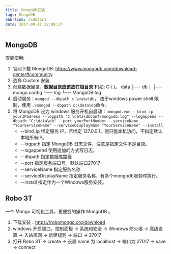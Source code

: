 ```yaml
---
title: MongoDB安装
tags: MongoDB
abbrlink: c5d54bc1
date: 2017-09-17 22:09:17
---
```

## MongoDB
安装使用:
1. 官网下载 MongoDB: https://www.mongodb.com/download-center#community
2. 选择 Custom 安装
3. 创建数据目录，**数据目录应该放在根目录下**(如: C:\ )。
data
├── db
│   ├── mongo.config
└── log
    └── MongoDB.log
4. 启动服务：`mongod --dbpath c:\data\db`， 由于windows power shell 限制，使用 `.\mongod --dbpath c:\data\db`命令。
5. 将 MongoDB 设为 windows 服务开机自启动：
`mongod.exe --bind_ip yourIPadress --logpath "C:\data\dbConf\mongodb.log" --logappend --dbpath "C:\data\db" --port yourPortNumber --serviceName "YourServiceName" --serviceDisplayName "YourServiceName" --install`
    * --bind_ip	绑定服务 IP，若绑定 127.0.0.1，则只能本机访问，不指定默认本地所有IP。
    * --logpath	指定 MongoDB 日志文件，注意是指定文件不是目录。
    * --logappend	使用追加的方式写日志。
    * --dbpath	指定数据库路径
    * --port	指定服务端口号，默认端口27017
    * --serviceName	指定服务名称
    * --serviceDisplayName	指定服务名称，有多个mongodb服务时执行。
    * --install	指定作为一个Windows服务安装。

##  Robo 3T
一个 Mongo 可视化工具，更便捷的操作 MongoDB 。
1. 下载安装：https://robomongo.org/download
1. windows 开启端口，控制面板 → 系统和安全 → Windows 防火墙 → 高级设置 → 入站规则 → 新建规则 → 端口 → 27017
1. 打开 Robo 3T → create  → 设置 name 为 localhost → 端口为 27017  → save → connect